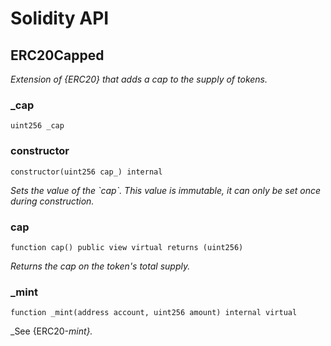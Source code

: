 # Solidity API

## ERC20Capped

_Extension of {ERC20} that adds a cap to the supply of tokens._

### _cap

```solidity
uint256 _cap
```

### constructor

```solidity
constructor(uint256 cap_) internal
```

_Sets the value of the &#x60;cap&#x60;. This value is immutable, it can only be
set once during construction._

### cap

```solidity
function cap() public view virtual returns (uint256)
```

_Returns the cap on the token&#x27;s total supply._

### _mint

```solidity
function _mint(address account, uint256 amount) internal virtual
```

_See {ERC20-_mint}._

